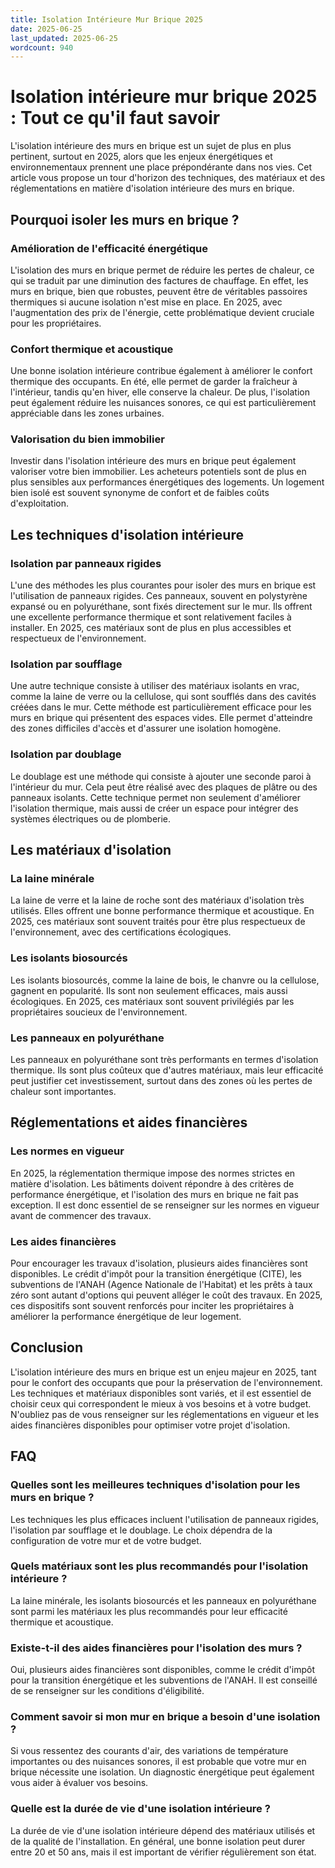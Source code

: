 ```yaml
---
title: Isolation Intérieure Mur Brique 2025
date: 2025-06-25
last_updated: 2025-06-25
wordcount: 940
---
```


# Isolation intérieure mur brique 2025 : Tout ce qu'il faut savoir

L'isolation intérieure des murs en brique est un sujet de plus en plus pertinent, surtout en 2025, alors que les enjeux énergétiques et environnementaux prennent une place prépondérante dans nos vies. Cet article vous propose un tour d'horizon des techniques, des matériaux et des réglementations en matière d'isolation intérieure des murs en brique.

## Pourquoi isoler les murs en brique ?

### Amélioration de l'efficacité énergétique

L'isolation des murs en brique permet de réduire les pertes de chaleur, ce qui se traduit par une diminution des factures de chauffage. En effet, les murs en brique, bien que robustes, peuvent être de véritables passoires thermiques si aucune isolation n'est mise en place. En 2025, avec l'augmentation des prix de l'énergie, cette problématique devient cruciale pour les propriétaires.

### Confort thermique et acoustique

Une bonne isolation intérieure contribue également à améliorer le confort thermique des occupants. En été, elle permet de garder la fraîcheur à l'intérieur, tandis qu'en hiver, elle conserve la chaleur. De plus, l'isolation peut également réduire les nuisances sonores, ce qui est particulièrement appréciable dans les zones urbaines.

### Valorisation du bien immobilier

Investir dans l'isolation intérieure des murs en brique peut également valoriser votre bien immobilier. Les acheteurs potentiels sont de plus en plus sensibles aux performances énergétiques des logements. Un logement bien isolé est souvent synonyme de confort et de faibles coûts d'exploitation.

## Les techniques d'isolation intérieure

### Isolation par panneaux rigides

L'une des méthodes les plus courantes pour isoler des murs en brique est l'utilisation de panneaux rigides. Ces panneaux, souvent en polystyrène expansé ou en polyuréthane, sont fixés directement sur le mur. Ils offrent une excellente performance thermique et sont relativement faciles à installer. En 2025, ces matériaux sont de plus en plus accessibles et respectueux de l'environnement.

### Isolation par soufflage

Une autre technique consiste à utiliser des matériaux isolants en vrac, comme la laine de verre ou la cellulose, qui sont soufflés dans des cavités créées dans le mur. Cette méthode est particulièrement efficace pour les murs en brique qui présentent des espaces vides. Elle permet d'atteindre des zones difficiles d'accès et d'assurer une isolation homogène.

### Isolation par doublage

Le doublage est une méthode qui consiste à ajouter une seconde paroi à l'intérieur du mur. Cela peut être réalisé avec des plaques de plâtre ou des panneaux isolants. Cette technique permet non seulement d'améliorer l'isolation thermique, mais aussi de créer un espace pour intégrer des systèmes électriques ou de plomberie.

## Les matériaux d'isolation

### La laine minérale

La laine de verre et la laine de roche sont des matériaux d'isolation très utilisés. Elles offrent une bonne performance thermique et acoustique. En 2025, ces matériaux sont souvent traités pour être plus respectueux de l'environnement, avec des certifications écologiques.

### Les isolants biosourcés

Les isolants biosourcés, comme la laine de bois, le chanvre ou la cellulose, gagnent en popularité. Ils sont non seulement efficaces, mais aussi écologiques. En 2025, ces matériaux sont souvent privilégiés par les propriétaires soucieux de l'environnement.

### Les panneaux en polyuréthane

Les panneaux en polyuréthane sont très performants en termes d'isolation thermique. Ils sont plus coûteux que d'autres matériaux, mais leur efficacité peut justifier cet investissement, surtout dans des zones où les pertes de chaleur sont importantes.

## Réglementations et aides financières

### Les normes en vigueur

En 2025, la réglementation thermique impose des normes strictes en matière d'isolation. Les bâtiments doivent répondre à des critères de performance énergétique, et l'isolation des murs en brique ne fait pas exception. Il est donc essentiel de se renseigner sur les normes en vigueur avant de commencer des travaux.

### Les aides financières

Pour encourager les travaux d'isolation, plusieurs aides financières sont disponibles. Le crédit d'impôt pour la transition énergétique (CITE), les subventions de l'ANAH (Agence Nationale de l'Habitat) et les prêts à taux zéro sont autant d'options qui peuvent alléger le coût des travaux. En 2025, ces dispositifs sont souvent renforcés pour inciter les propriétaires à améliorer la performance énergétique de leur logement.

## Conclusion

L'isolation intérieure des murs en brique est un enjeu majeur en 2025, tant pour le confort des occupants que pour la préservation de l'environnement. Les techniques et matériaux disponibles sont variés, et il est essentiel de choisir ceux qui correspondent le mieux à vos besoins et à votre budget. N'oubliez pas de vous renseigner sur les réglementations en vigueur et les aides financières disponibles pour optimiser votre projet d'isolation.

## FAQ

### Quelles sont les meilleures techniques d'isolation pour les murs en brique ?

Les techniques les plus efficaces incluent l'utilisation de panneaux rigides, l'isolation par soufflage et le doublage. Le choix dépendra de la configuration de votre mur et de votre budget.

### Quels matériaux sont les plus recommandés pour l'isolation intérieure ?

La laine minérale, les isolants biosourcés et les panneaux en polyuréthane sont parmi les matériaux les plus recommandés pour leur efficacité thermique et acoustique.

### Existe-t-il des aides financières pour l'isolation des murs ?

Oui, plusieurs aides financières sont disponibles, comme le crédit d'impôt pour la transition énergétique et les subventions de l'ANAH. Il est conseillé de se renseigner sur les conditions d'éligibilité.

### Comment savoir si mon mur en brique a besoin d'une isolation ?

Si vous ressentez des courants d'air, des variations de température importantes ou des nuisances sonores, il est probable que votre mur en brique nécessite une isolation. Un diagnostic énergétique peut également vous aider à évaluer vos besoins.

### Quelle est la durée de vie d'une isolation intérieure ?

La durée de vie d'une isolation intérieure dépend des matériaux utilisés et de la qualité de l'installation. En général, une bonne isolation peut durer entre 20 et 50 ans, mais il est important de vérifier régulièrement son état.